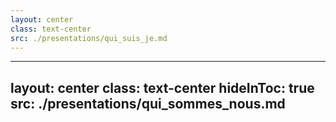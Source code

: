 ```yaml
---
layout: center
class: text-center
src: ./presentations/qui_suis_je.md
---
```


---
layout: center
class: text-center
hideInToc: true
src: ./presentations/qui_sommes_nous.md
---